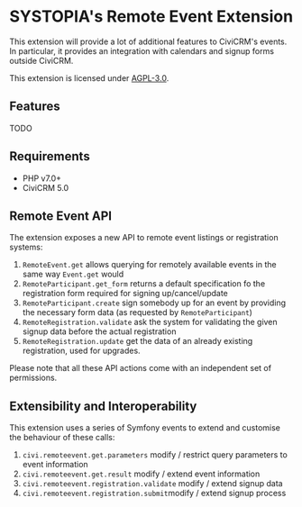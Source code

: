 # SYSTOPIA's Remote Event Extension

This extension will provide a lot of additional features to CiviCRM's events.
In particular, it provides an integration with calendars and signup forms outside CiviCRM.

This extension is licensed under [AGPL-3.0](LICENSE.txt).

## Features

TODO

## Requirements

* PHP v7.0+
* CiviCRM 5.0


## Remote Event API

The extension exposes a new API to remote event listings or registration systems:

1. ``RemoteEvent.get`` allows querying for remotely available events in the same way ``Event.get`` would
1. ``RemoteParticipant.get_form`` returns a default specification fo the registration form required for signing up/cancel/update
1. ``RemoteParticipant.create`` sign somebody up for an event by providing the necessary form data (as requested by ``RemoteParticipant``)
1. ``RemoteRegistration.validate`` ask the system for validating the given signup data before the actual registration
1. ``RemoteRegistration.update`` get the data of an already existing registration, used for upgrades.

Please note that all these API actions come with an independent set of permissions.

## Extensibility and Interoperability

This extension uses a series of Symfony events to extend and customise the behaviour of these calls:

1. ``civi.remoteevent.get.parameters`` modify / restrict query parameters to event information
1. ``civi.remoteevent.get.result`` modify / extend event information
1. ``civi.remoteevent.registration.validate`` modify / extend signup data
1. ``civi.remoteevent.registration.submit``modify / extend signup process


